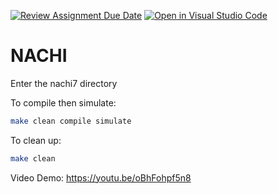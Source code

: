 [![Review Assignment Due Date](https://classroom.github.com/assets/deadline-readme-button-24ddc0f5d75046c5622901739e7c5dd533143b0c8e959d652212380cedb1ea36.svg)](https://classroom.github.com/a/opKBEfYw)
[![Open in Visual Studio Code](https://classroom.github.com/assets/open-in-vscode-718a45dd9cf7e7f842a935f5ebbe5719a5e09af4491e668f4dbf3b35d5cca122.svg)](https://classroom.github.com/online_ide?assignment_repo_id=11114962&assignment_repo_type=AssignmentRepo)
# NACHI

Enter the nachi7 directory

To compile then simulate:
```bash
make clean compile simulate
```

To clean up:
```bash
make clean
```
Video Demo:
https://youtu.be/oBhFohpf5n8
